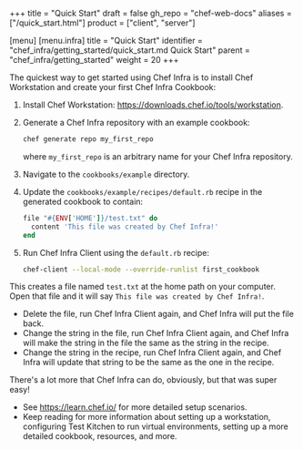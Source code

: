 +++
title = "Quick Start"
draft = false
gh_repo = "chef-web-docs"
aliases = ["/quick_start.html"]
product = ["client", "server"]

[menu]
  [menu.infra]
    title = "Quick Start"
    identifier = "chef_infra/getting_started/quick_start.md Quick Start"
    parent = "chef_infra/getting_started"
    weight = 20
+++

The quickest way to get started using Chef Infra is to install Chef Workstation and create your first Chef Infra Cookbook:

1.  Install Chef Workstation:
    <https://downloads.chef.io/tools/workstation>.

2.  Generate a Chef Infra repository with an example cookbook:

    ```bash
    chef generate repo my_first_repo
    ```

    where `my_first_repo` is an arbitrary name for your Chef Infra repository.

3.  Navigate to the `cookbooks/example` directory.

4.  Update the `cookbooks/example/recipes/default.rb` recipe in
    the generated cookbook to contain:

    ```ruby
    file "#{ENV['HOME']}/test.txt" do
      content 'This file was created by Chef Infra!'
    end
    ```

5.  Run Chef Infra Client using the `default.rb` recipe:

    ```bash
    chef-client --local-mode --override-runlist first_cookbook
    ```

This creates a file named `test.txt` at the home path on your computer. Open that file and it will say `This file was created by Chef Infra!`.

- Delete the file, run Chef Infra Client again, and Chef Infra will put the file back.
- Change the string in the file, run Chef Infra Client again, and Chef Infra will make the string in the file the same as the string in the recipe.
- Change the string in the recipe, run Chef Infra Client again, and Chef Infra will update that string to be the same as the one in the recipe.

There's a lot more that Chef Infra can do, obviously, but that was super
easy!

- See <https://learn.chef.io/> for more detailed setup scenarios.
- Keep reading for more information about setting up a workstation,
    configuring Test Kitchen to run virtual environments, setting up a
    more detailed cookbook, resources, and more.
